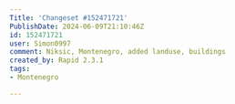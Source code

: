 ```yaml
---
Title: 'Changeset #152471721'
PublishDate: 2024-06-09T21:10:46Z
id: 152471721
user: Simon0997
comment: Niksic, Montenegro, added landuse, buildings
created_by: Rapid 2.3.1
tags:
- Montenegro

---
```


